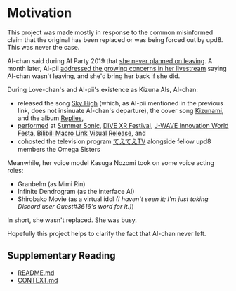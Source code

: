 # Motivation

This project was made mostly in response to the common misinformed claim that the original has been replaced or was being forced out by upd8.
This was never the case.

AI-chan said during AI Party 2019 that [she never planned on leaving](https://warosu.org/jp/thread/21612492#p21615639).
A month later, AI-pii [addressed the growing concerns in her livestream](https://youtu.be/IwIoDYymgVs?t=61) saying AI-chan wasn't leaving, and she'd bring her back if she did.

During Love-chan's and AI-pii's existence as Kizuna AIs, AI-chan:

* released the song [Sky High](https://youtu.be/yLrstz80MKs) (which, as AI-pii mentioned in the previous link, does not insinuate AI-chan's departure), the cover song [Kizunami](https://youtu.be/vHeK-SDTMyU), and the album [Replies](https://youtu.be/Io_GOr3YAN0),
* [performed](https://i.imgur.com/nAEKjBZ.png) at [Summer Sonic](https://youtu.be/O57ueFS0M6o), [DIVE XR Festival](https://twitter.com/aichan_nel/status/1175769837622030337), [J-WAVE Innovation World Festa](https://twitter.com/aichan_nel/status/1173189719578042369), [Bilibili Macro Link Visual Release](https://twitter.com/aichan_nel/status/1152094751849504770), and
* cohosted the television program [てえてえTV](https://cu.ntv.co.jp/program/tetete2/) alongside fellow upd8 members the Omega Sisters

Meanwhile, her voice model Kasuga Nozomi took on some voice acting roles:

* Granbelm (as Mimi Rin)
* Infinite Dendrogram (as the interface AI)
* Shirobako Movie (as a virtual idol *(I haven't seen it; I'm just taking Discord user Guest#3616's word for it.)*)

In short, she wasn't replaced.
She was busy.

Hopefully this project helps to clarify the fact that AI-chan never left.

## Supplementary Reading

* [README.md](https://github.com/Krazete/ailog/blob/master/README.md)
* [CONTEXT.md](https://github.com/Krazete/ailog/blob/master/CONTEXT.md)
